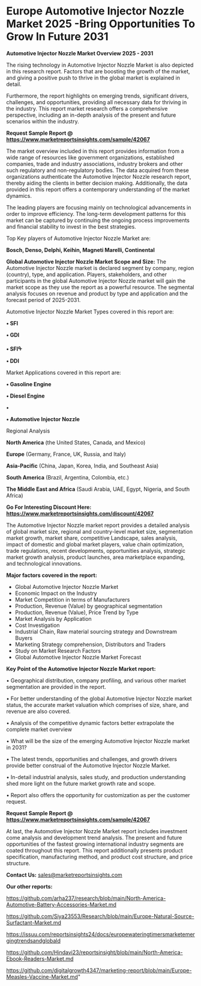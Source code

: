 # Europe Automotive Injector Nozzle Market 2025 -Bring Opportunities To Grow In Future 2031

<Strong> Automotive Injector Nozzle Market Overview 2025 - 2031</strong>

The rising technology in Automotive Injector Nozzle Market is also depicted in this research report. Factors that are boosting the growth of the market, and giving a positive push to thrive in the global market is explained in detail.

Furthermore, the report highlights on emerging trends, significant drivers, challenges, and opportunities, providing all necessary data for thriving in the industry. This report market research offers a comprehensive perspective, including an in-depth analysis of the present and future scenarios within the industry.

<strong>Request Sample Report @ <a href=https://www.marketreportsinsights.com/sample/42067>https://www.marketreportsinsights.com/sample/42067</a></strong>

The market overview included in this report provides information from a wide range of resources like government organizations, established companies, trade and industry associations, industry brokers and other such regulatory and non-regulatory bodies. The data acquired from these organizations authenticate the Automotive Injector Nozzle research report, thereby aiding the clients in better decision making. Additionally, the data provided in this report offers a contemporary understanding of the market dynamics.

The leading players are focusing mainly on technological advancements in order to improve efficiency. The long-term development patterns for this market can be captured by continuing the ongoing process improvements and financial stability to invest in the best strategies.

Top Key players of Automotive Injector Nozzle Market are:

<strong>Bosch, Denso, Delphi, Keihin, Magneti Marelli, Continental</strong>

<strong><b>Global Automotive Injector Nozzle Market Scope and Size:</b></strong>
The Automotive Injector Nozzle market is declared segment by company, region (country), type, and application. Players, stakeholders, and other participants in the global Automotive Injector Nozzle market will gain the market scope as they use the report as a powerful resource. The segmental analysis focuses on revenue and product by type and application and the forecast period of 2025-2031.

Automotive Injector Nozzle Market Types covered in this report are:

<strong>•  SFI

•  GDI

•  SFIᠲ

•  DDI</strong>

Market Applications covered in this report are:

<strong>•  Gasoline Engine

•  Diesel Engine

•  

•  Automotive Injector Nozzle</strong> 

Regional Analysis

<strong>North America</strong> (the United States, Canada, and Mexico)

<strong>Europe</strong> (Germany, France, UK, Russia, and Italy)

<strong>Asia-Pacific</strong> (China, Japan, Korea, India, and Southeast Asia)

<strong>South America</strong> (Brazil, Argentina, Colombia, etc.)

<strong>The Middle East and Africa</strong> (Saudi Arabia, UAE, Egypt, Nigeria, and South Africa)

<strong>Go For Interesting Discount Here: <a href=https://www.marketreportsinsights.com/discount/42067>https://www.marketreportsinsights.com/discount/42067</a></strong>

The Automotive Injector Nozzle market report provides a detailed analysis of global market size, regional and country-level market size, segmentation market growth, market share, competitive Landscape, sales analysis, impact of domestic and global market players, value chain optimization, trade regulations, recent developments, opportunities analysis, strategic market growth analysis, product launches, area marketplace expanding, and technological innovations.

<strong><b>Major factors covered in the report:</b></strong>
<ul>
  <li>Global Automotive Injector Nozzle Market </li>
  <li>Economic Impact on the Industry</li>
  <li>Market Competition in terms of Manufacturers</li>
  <li>Production, Revenue (Value) by geographical segmentation</li>
  <li>Production, Revenue (Value), Price Trend by Type</li>
  <li>Market Analysis by Application</li>
  <li>Cost Investigation</li>
  <li>Industrial Chain, Raw material sourcing strategy and Downstream Buyers</li>
  <li>Marketing Strategy comprehension, Distributors and Traders</li>
  <li>Study on Market Research Factors</li>
  <li>Global Automotive Injector Nozzle Market Forecast</li>
</ul>

<strong><b>Key Point of the Automotive Injector Nozzle Market report:</b></strong>

• Geographical distribution, company profiling, and various other market segmentation are provided in the report.

• For better understanding of the global Automotive Injector Nozzle market status, the accurate market valuation which comprises of size, share, and revenue are also covered.

• Analysis of the competitive dynamic factors better extrapolate the complete market overview

• What will be the size of the emerging Automotive Injector Nozzle market in 2031?

• The latest trends, opportunities and challenges, and growth drivers provide better construal of the Automotive Injector Nozzle Market.

• In-detail industrial analysis, sales study, and production understanding shed more light on the future market growth rate and scope.

• Report also offers the opportunity for customization as per the customer request.

<strong>Request Sample Report @ <a href=https://www.marketreportsinsights.com/sample/42067>https://www.marketreportsinsights.com/sample/42067</a></strong>

At last, the Automotive Injector Nozzle Market report includes investment come analysis and development trend analysis. The present and future opportunities of the fastest growing international industry segments are coated throughout this report. This report additionally presents product specification, manufacturing method, and product cost structure, and price structure.

<strong>Contact Us:</strong>
sales@marketreportsinsights.com

<strong>Our other reports:</strong>

<a href=https://github.com/arha237/research/blob/main/North-America-Automotive-Battery-Accessories-Market.md>https://github.com/arha237/research/blob/main/North-America-Automotive-Battery-Accessories-Market.md</a>

<a href=https://github.com/Siya23553/Research/blob/main/Europe-Natural-Source-Surfactant-Market.md>https://github.com/Siya23553/Research/blob/main/Europe-Natural-Source-Surfactant-Market.md</a>

<a href=https://issuu.com/reportsinsights24/docs/europewateringtimersmarketemergingtrendsandglobald>https://issuu.com/reportsinsights24/docs/europewateringtimersmarketemergingtrendsandglobald</a>

<a href=https://github.com/Hindavi23/reportsinsight/blob/main/North-America-Ebook-Readers-Market.md>https://github.com/Hindavi23/reportsinsight/blob/main/North-America-Ebook-Readers-Market.md</a>

<a href=https://github.com/digitalgrowth4347/marketing-report/blob/main/Europe-Measles-Vaccine-Market.md>https://github.com/digitalgrowth4347/marketing-report/blob/main/Europe-Measles-Vaccine-Market.md</a>"
